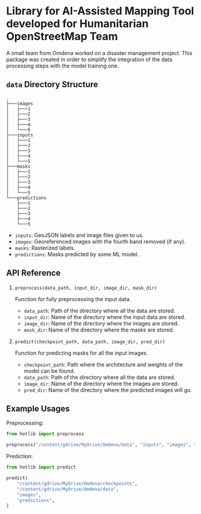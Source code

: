 # Library for AI-Assisted Mapping Tool developed for Humanitarian OpenStreetMap Team

A small team from Omdena worked on a disaster management project. This package was created in order to simplify the integration of the data processing steps with the model training one.

## `data` Directory Structure

```console
.
├───images
│   ├───1
│   ├───2
│   ├───3
│   ├───4
│   └───5
├───inputs
│   ├───1
│   ├───2
│   ├───3
│   ├───4
│   └───5
├───masks
│   ├───1
│   ├───2
│   ├───3
│   ├───4
│   └───5
└───predictions
    ├───1
    ├───2
    ├───3
    ├───4
    └───5
```

- `inputs`: GeoJSON labels and image files given to us.
- `images`: Georeferenced images with the fourth band removed (if any).
- `masks`: Rasterized labels.
- `predictions`: Masks predicted by some ML model.

## API Reference

1. `preprocess(data_path, input_dir, image_dir, mask_dir)`

   Function for fully preprocessing the input data.

   - `data_path`: Path of the directory where all the data are stored.
   - `input_dir`: Name of the directory where the input data are stored.
   - `image_dir`: Name of the directory where the images are stored.
   - `mask_dir`: Name of the directory where the masks are stored.

2. `predict(checkpoint_path, data_path, image_dir, pred_dir)`

   Function for predicting masks for all the input images.

   - `checkpoint_path`: Path where the architecture and weights of the model can be found.
   - `data_path`: Path of the directory where all the data are stored.
   - `image_dir`: Name of the directory where the images are stored.
   - `pred_dir`: Name of the directory where the predicted images will go.

## Example Usages

Preprocessing:

```py
from hotlib import preprocess

preprocess("/content/gdrive/MyDrive/Omdena/data", "inputs", "images", "masks")
```

Prediction:

```py
from hotlib import predict

predict(
    "/content/gdrive/MyDrive/Omdena/checkpoints",
    "/content/gdrive/MyDrive/Omdena/data",
    "images",
    "predictions",
)
```
